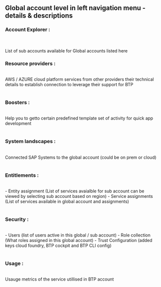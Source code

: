 ## Global account level in left navigation menu - details & descriptions 

### Account Explorer : 
</br>
</br>
List of sub accounts available for Global accounts listed here 
</br>

### Resource providers : 
</br>
AWS / AZURE cloud platform services from other providers their technical details to establish connection to leverage their support for BTP
</br>
</br>

### Boosters : 
</br>
Help you to getto certain predefined template set of activity for quick app development
</br>
</br>

### System landscapes :
</br>
Connected SAP Systems to the global account (could be on prem or cloud) 
</br>
</br>

### Entitlements : 
</br>
- Entity assignment (List of services avaialble for sub account can be viewed by selecting sub account based on region)
- Service assignments (List of services available in global account and assignments)
</br>
</br>

### Security : 
</br>
- Users (list of users active in this global / sub account)
- Role collection (What roles assigned in this global account)
- Trust Configuration (added keys cloud foundry, BTP cockpit and BTP CLI config)
</br>
</br>

### Usage : 
</br>
Usauge metrics of the service utillised in BTP account 
</br>
</br>
